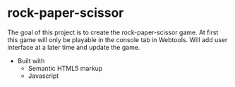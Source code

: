 # rock-paper-scissor

The goal of this project is to create the rock-paper-scissor game. 
At first this game will only be playable in the console tab in
Webtools.
Will add user interface at a later time and update the game.

- Built with
    - Semantic HTML5 markup
    - Javascript
